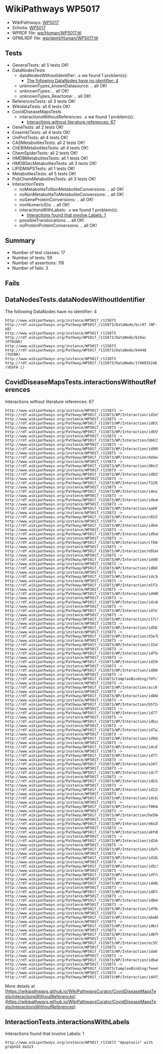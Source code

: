 # WikiPathways WP5017

* WikiPathways: [WP5017](https://identifiers.org/wikipathways:WP5017)
* Scholia: [WP5017](https://scholia.toolforge.org/wikipathways/WP5017)
* WPRDF file: [wp/Human/WP5017.ttl](../wp/Human/WP5017.ttl)
* GPMLRDF file: [wp/gpml/Human/WP5017.ttl](../wp/gpml/Human/WP5017.ttl)

## Tests
* GeneralTests: all 5 tests OK!
* DataNodesTests
    * dataNodesWithoutIdentifier: .x we found 1 problem(s):
        * [The following DataNodes have no identifier: 4](#d2d32fa3)
    * unknownTypes_knownDatasource: .. all OK!
    * unknownTypes: .. all OK!
    * unknownTypes_Reactome: .. all OK!
* ReferencesTests: all 3 tests OK!
* WikidataTests: all 8 tests OK!
* CovidDiseaseMapsTests
    * interactionsWithoutReferences: .x we found 1 problem(s):
        * [Interactions without literature references: 67](#9701cd83)
* GeneTests: all 2 tests OK!
* EnsemblTests: all 4 tests OK!
* UniProtTests: all 4 tests OK!
* CASMetabolitesTests: all 2 tests OK!
* ChEBIMetabolitesTests: all 4 tests OK!
* ChemSpiderTests: all 2 tests OK!
* HMDBMetabolitesTests: all 1 tests OK!
* HMDBSecMetabolitesTests: all 3 tests OK!
* LIPIDMAPSTests: all 1 tests OK!
* MetabolitesTests: all 5 tests OK!
* PubChemMetabolitesTests: all 3 tests OK!
* InteractionTests
    * noMetaboliteToNonMetaboliteConversions: .. all OK!
    * noNonMetaboliteToMetaboliteConversions: .. all OK!
    * noGeneProteinConversions: .. all OK!
    * nonNumericIDs: .. all OK!
    * interactionsWithLabels: .x we found 1 problem(s):
        * [Interactions found that involve Labels: 1](#630d2678)
    * possibleTranslocations: .. all OK!
    * noProteinProteinConversions: .. all OK!


## Summary

* Number of test classes: 17
* Number of tests: 59
* Number of assertions: 116
* Number of fails: 3

## Fails

<a name="d2d32fa3" />

## DataNodesTests.dataNodesWithoutIdentifier

The following DataNodes have no identifier: 4
```
http://www.wikipathways.org/instance/WP5017_r115873 http://rdf.wikipathways.org/Pathway/WP5017_r115873/DataNode/bcc97 (NF-kB)
http://www.wikipathways.org/instance/WP5017_r115873 http://rdf.wikipathways.org/Pathway/WP5017_r115873/DataNode/b24ac (P70S6K)
http://www.wikipathways.org/instance/WP5017_r115873 http://rdf.wikipathways.org/Pathway/WP5017_r115873/DataNode/b4448 (TGFBR)
http://www.wikipathways.org/instance/WP5017_r115873 http://rdf.wikipathways.org/Pathway/WP5017_r115873/DataNode/1740035246 (VEGFA i)
```

<a name="9701cd83" />

## CovidDiseaseMapsTests.interactionsWithoutReferences

Interactions without literature references: 67
```
http://www.wikipathways.org/instance/WP5017_r115873 -> http://rdf.wikipathways.org/Pathway/WP5017_r115873/WP/Interaction/id2e5351ce
http://www.wikipathways.org/instance/WP5017_r115873 -> http://rdf.wikipathways.org/Pathway/WP5017_r115873/WP/Interaction/id83382dc9
http://www.wikipathways.org/instance/WP5017_r115873 -> http://rdf.wikipathways.org/Pathway/WP5017_r115873/WP/Interaction/id659c2444
http://www.wikipathways.org/instance/WP5017_r115873 -> http://rdf.wikipathways.org/Pathway/WP5017_r115873/WP/Interaction/bb615
http://www.wikipathways.org/instance/WP5017_r115873 -> http://rdf.wikipathways.org/Pathway/WP5017_r115873/WP/Interaction/id905e2fc6
http://www.wikipathways.org/instance/WP5017_r115873 -> http://rdf.wikipathways.org/Pathway/WP5017_r115873/WP/Interaction/debe4
http://www.wikipathways.org/instance/WP5017_r115873 -> http://rdf.wikipathways.org/Pathway/WP5017_r115873/WP/Interaction/d8e15
http://www.wikipathways.org/instance/WP5017_r115873 -> http://rdf.wikipathways.org/Pathway/WP5017_r115873/WP/Interaction/id82577f59
http://www.wikipathways.org/instance/WP5017_r115873 -> http://rdf.wikipathways.org/Pathway/WP5017_r115873/WP/Interaction/f3293
http://www.wikipathways.org/instance/WP5017_r115873 -> http://rdf.wikipathways.org/Pathway/WP5017_r115873/WP/Interaction/idea19bb12
http://www.wikipathways.org/instance/WP5017_r115873 -> http://rdf.wikipathways.org/Pathway/WP5017_r115873/WP/Interaction/idea6a7587
http://www.wikipathways.org/instance/WP5017_r115873 -> http://rdf.wikipathways.org/Pathway/WP5017_r115873/WP/Interaction/aa087
http://www.wikipathways.org/instance/WP5017_r115873 -> http://rdf.wikipathways.org/Pathway/WP5017_r115873/WP/Interaction/c0237
http://www.wikipathways.org/instance/WP5017_r115873 -> http://rdf.wikipathways.org/Pathway/WP5017_r115873/WP/Interaction/id64c73014
http://www.wikipathways.org/instance/WP5017_r115873 -> http://rdf.wikipathways.org/Pathway/WP5017_r115873/WP/Interaction/id9ab74324
http://www.wikipathways.org/instance/WP5017_r115873 -> http://rdf.wikipathways.org/Pathway/WP5017_r115873/WP/Interaction/cf68c
http://www.wikipathways.org/instance/WP5017_r115873 -> http://rdf.wikipathways.org/Pathway/WP5017_r115873/WP/Interaction/e91e0
http://www.wikipathways.org/instance/WP5017_r115873 -> http://rdf.wikipathways.org/Pathway/WP5017_r115873/WP/Interaction/id4054b979
http://www.wikipathways.org/instance/WP5017_r115873 -> http://rdf.wikipathways.org/Pathway/WP5017_r115873/WP/Interaction/id8d1fcfca
http://www.wikipathways.org/instance/WP5017_r115873 -> http://rdf.wikipathways.org/Pathway/WP5017_r115873/WP/Interaction/idc3d22e0b
http://www.wikipathways.org/instance/WP5017_r115873 -> http://rdf.wikipathways.org/Pathway/WP5017_r115873/WP/Interaction/e5f2c
http://www.wikipathways.org/instance/WP5017_r115873 -> http://rdf.wikipathways.org/Pathway/WP5017_r115873/WP/Interaction/id40b35b4e
http://www.wikipathways.org/instance/WP5017_r115873 -> http://rdf.wikipathways.org/Pathway/WP5017_r115873/WP/Interaction/idcddc9bd2
http://www.wikipathways.org/instance/WP5017_r115873 -> http://rdf.wikipathways.org/Pathway/WP5017_r115873/WP/Interaction/id7e10b2e0
http://www.wikipathways.org/instance/WP5017_r115873 -> http://rdf.wikipathways.org/Pathway/WP5017_r115873/WP/Interaction/c17c5
http://www.wikipathways.org/instance/WP5017_r115873 -> http://rdf.wikipathways.org/Pathway/WP5017_r115873/WP/Interaction/id581717de
http://www.wikipathways.org/instance/WP5017_r115873 -> http://rdf.wikipathways.org/Pathway/WP5017_r115873/WP/Interaction/d3e7b
http://www.wikipathways.org/instance/WP5017_r115873 -> http://rdf.wikipathways.org/Pathway/WP5017_r115873/WP/Interaction/c33a5
http://www.wikipathways.org/instance/WP5017_r115873 -> http://rdf.wikipathways.org/Pathway/WP5017_r115873/WP/Interaction/idf5d5c17d
http://www.wikipathways.org/instance/WP5017_r115873 -> http://rdf.wikipathways.org/Pathway/WP5017_r115873/WP/Interaction/id29c37361
http://www.wikipathways.org/instance/WP5017_r115873 -> http://rdf.wikipathways.org/Pathway/WP5017_r115873/WP/Interaction/id8044965c
http://www.wikipathways.org/instance/WP5017_r115873 -> http://rdf.wikipathways.org/Pathway/WP5017_r115873/ComplexBinding/fdfc1
http://www.wikipathways.org/instance/WP5017_r115873 -> http://rdf.wikipathways.org/Pathway/WP5017_r115873/WP/Interaction/acc0f
http://www.wikipathways.org/instance/WP5017_r115873 -> http://rdf.wikipathways.org/Pathway/WP5017_r115873/WP/Interaction/id8605fd13
http://www.wikipathways.org/instance/WP5017_r115873 -> http://rdf.wikipathways.org/Pathway/WP5017_r115873/WP/Interaction/b5f2c
http://www.wikipathways.org/instance/WP5017_r115873 -> http://rdf.wikipathways.org/Pathway/WP5017_r115873/WP/Interaction/id77147e38
http://www.wikipathways.org/instance/WP5017_r115873 -> http://rdf.wikipathways.org/Pathway/WP5017_r115873/WP/Interaction/idbceb28e3
http://www.wikipathways.org/instance/WP5017_r115873 -> http://rdf.wikipathways.org/Pathway/WP5017_r115873/WP/Interaction/id7a291862
http://www.wikipathways.org/instance/WP5017_r115873 -> http://rdf.wikipathways.org/Pathway/WP5017_r115873/WP/Interaction/id9dab4de8
http://www.wikipathways.org/instance/WP5017_r115873 -> http://rdf.wikipathways.org/Pathway/WP5017_r115873/WP/Interaction/idcd7d8d5d
http://www.wikipathways.org/instance/WP5017_r115873 -> http://rdf.wikipathways.org/Pathway/WP5017_r115873/WP/Interaction/id7f3387bd
http://www.wikipathways.org/instance/WP5017_r115873 -> http://rdf.wikipathways.org/Pathway/WP5017_r115873/WP/Interaction/a3471
http://www.wikipathways.org/instance/WP5017_r115873 -> http://rdf.wikipathways.org/Pathway/WP5017_r115873/WP/Interaction/idcf5e8c4b
http://www.wikipathways.org/instance/WP5017_r115873 -> http://rdf.wikipathways.org/Pathway/WP5017_r115873/WP/Interaction/idb3277892
http://www.wikipathways.org/instance/WP5017_r115873 -> http://rdf.wikipathways.org/Pathway/WP5017_r115873/WP/Interaction/id124f504
http://www.wikipathways.org/instance/WP5017_r115873 -> http://rdf.wikipathways.org/Pathway/WP5017_r115873/WP/Interaction/idcb2aef65
http://www.wikipathways.org/instance/WP5017_r115873 -> http://rdf.wikipathways.org/Pathway/WP5017_r115873/WP/Interaction/f004d
http://www.wikipathways.org/instance/WP5017_r115873 -> http://rdf.wikipathways.org/Pathway/WP5017_r115873/WP/Interaction/be50e
http://www.wikipathways.org/instance/WP5017_r115873 -> http://rdf.wikipathways.org/Pathway/WP5017_r115873/WP/Interaction/e6e20
http://www.wikipathways.org/instance/WP5017_r115873 -> http://rdf.wikipathways.org/Pathway/WP5017_r115873/WP/Interaction/a0fd0
http://www.wikipathways.org/instance/WP5017_r115873 -> http://rdf.wikipathways.org/Pathway/WP5017_r115873/WP/Interaction/id2dc5849
http://www.wikipathways.org/instance/WP5017_r115873 -> http://rdf.wikipathways.org/Pathway/WP5017_r115873/WP/Interaction/idafea9d81
http://www.wikipathways.org/instance/WP5017_r115873 -> http://rdf.wikipathways.org/Pathway/WP5017_r115873/WP/Interaction/id16238df4
http://www.wikipathways.org/instance/WP5017_r115873 -> http://rdf.wikipathways.org/Pathway/WP5017_r115873/WP/Interaction/id5c510149
http://www.wikipathways.org/instance/WP5017_r115873 -> http://rdf.wikipathways.org/Pathway/WP5017_r115873/WP/Interaction/idffa279cf
http://www.wikipathways.org/instance/WP5017_r115873 -> http://rdf.wikipathways.org/Pathway/WP5017_r115873/WP/Interaction/id40a4006b
http://www.wikipathways.org/instance/WP5017_r115873 -> http://rdf.wikipathways.org/Pathway/WP5017_r115873/WP/Interaction/id87a12055
http://www.wikipathways.org/instance/WP5017_r115873 -> http://rdf.wikipathways.org/Pathway/WP5017_r115873/WP/Interaction/id8e00894d
http://www.wikipathways.org/instance/WP5017_r115873 -> http://rdf.wikipathways.org/Pathway/WP5017_r115873/WP/Interaction/idf0a72812
http://www.wikipathways.org/instance/WP5017_r115873 -> http://rdf.wikipathways.org/Pathway/WP5017_r115873/WP/Interaction/aba6b
http://www.wikipathways.org/instance/WP5017_r115873 -> http://rdf.wikipathways.org/Pathway/WP5017_r115873/WP/Interaction/id6cb6de0c
http://www.wikipathways.org/instance/WP5017_r115873 -> http://rdf.wikipathways.org/Pathway/WP5017_r115873/WP/Interaction/id6f6413b9
http://www.wikipathways.org/instance/WP5017_r115873 -> http://rdf.wikipathways.org/Pathway/WP5017_r115873/WP/Interaction/ec357
http://www.wikipathways.org/instance/WP5017_r115873 -> http://rdf.wikipathways.org/Pathway/WP5017_r115873/WP/Interaction/ida6fb44b3
http://www.wikipathways.org/instance/WP5017_r115873 -> http://rdf.wikipathways.org/Pathway/WP5017_r115873/WP/Interaction/id6a6c6678
http://www.wikipathways.org/instance/WP5017_r115873 -> http://rdf.wikipathways.org/Pathway/WP5017_r115873/ComplexBinding/feee9
http://www.wikipathways.org/instance/WP5017_r115873 -> http://rdf.wikipathways.org/Pathway/WP5017_r115873/WP/Interaction/id4f50d393
```

More details at [https://wikipathways.github.io/WikiPathwaysCurator/CovidDiseaseMapsTests/interactionsWithoutReferences](https://wikipathways.github.io/WikiPathwaysCurator/CovidDiseaseMapsTests/interactionsWithoutReferences)

<a name="630d2678" />

## InteractionTests.interactionsWithLabels

Interactions found that involve Labels: 1
```
http://www.wikipathways.org/instance/WP5017_r115873 "Apoptosis" with graphId da323
```

